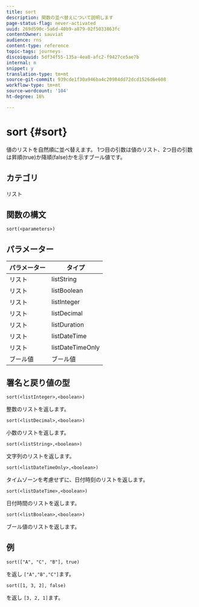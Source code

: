 ```yaml
---
title: sort
description: 関数の並べ替えについて説明します
page-status-flag: never-activated
uuid: 269d590c-5a6d-40b9-a879-02f5033863fc
contentOwner: sauviat
audience: rns
content-type: reference
topic-tags: journeys
discoiquuid: 5df34f55-135a-4ea8-afc2-f9427ce5ae7b
internal: n
snippet: y
translation-type: tm+mt
source-git-commit: 939cde1f30a946ba4c20984dd72dcd1526d6e608
workflow-type: tm+mt
source-wordcount: '104'
ht-degree: 16%

---
```



# sort {#sort}

値のリストを自然順に並べ替えます。 1つ目の引数は値のリスト、2つ目の引数は昇順(true)か降順(false)かを示すブール値です。

## カテゴリ

リスト

## 関数の構文

`sort(<parameters>)`

## パラメーター

| パラメーター | タイプ |
|-----------|------------------|
| リスト | listString |
| リスト | listBoolean |
| リスト | listInteger |
| リスト | listDecimal |
| リスト | listDuration |
| リスト | listDateTime |
| リスト | listDateTimeOnly |
| ブール値 | ブール値 |

## 署名と戻り値の型

`sort(<listInteger>,<boolean>)`

整数のリストを返します。

`sort(<listDecimal>,<boolean>)`

小数のリストを返します。

`sort(<listString>,<boolean>)`

文字列のリストを返します。

`sort(<listDateTimeOnly>,<boolean>)`

タイムゾーンを考慮せずに、日付時刻のリストを返します。

`sort(<listDateTime>,<boolean>)`

日付時間のリストを返します。

`sort(<listBoolean>,<boolean>)`

ブール値のリストを返します。

## 例

`sort(["A", "C", "B"], true)`

を返し `["A","B","C"]`ます。

`sort([1, 3, 2], false)`

を返し `[3, 2, 1]`ます。
